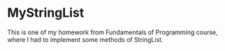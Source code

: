 # MyStringList

This is one of my homework from Fundamentals of Programming course, where I had to implement some methods of StringList.
